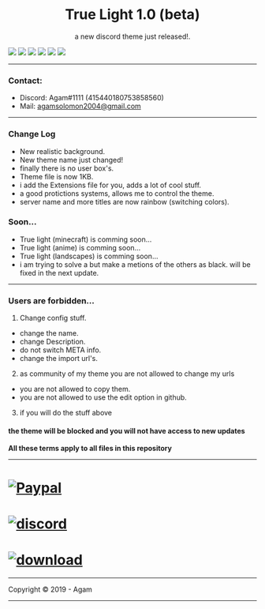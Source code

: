 <h1 align="center">True Light 1.0 (beta)</h1>
<p align="center">a new discord theme just released!.</p>

![](https://imgur.com/MGlk0d9.png)
![](https://imgur.com/25scWpZ.png)
![](https://imgur.com/IH71S7e.png)
![](https://imgur.com/Q4T8dBK.png)
![](https://imgur.com/DHsFiyJ.png)
![](https://imgur.com/ElftN9L.png)

---
### Contact:
+ Discord: Agam#1111 (415440180753858560)
+ Mail: agamsolomon2004@gmail.com

---
### Change Log
- New realistic background.
- New theme name just changed!
- finally there is no user box's. 
- Theme file is now 1KB.
- i add the Extensions file for you, adds a lot of cool stuff.
- a good protictions systems, allows me to control the theme.
- server name and more titles are now rainbow (switching colors).

### Soon...
- True light (minecraft) is comming soon...
- True light (anime) is comming soon...
- True light (landscapes) is comming soon...
- i am trying to solve a but make a metions of the others as black. will be fixed in the next update.

---
### Users are forbidden...
1. Change config stuff.
- change the name.
- change Description.
- do not switch META info.
- change the import url's.
2. as community of my theme you are not allowed to change my urls
- you are not allowed to copy them.
- you are not allowed to use the edit option in github.
3. if you will do the stuff above 
#### the theme will be blocked and you will not have access to new updates
**All these terms apply to all files in this repository**

---
# [![Paypal][paypal-badge]][paypal-link]

[paypal-badge]: https://mightywriters.org/wp-content/uploads/paypal-donate-button.png
[paypal-link]: paypal.me/agamsolomon0011

# [![discord][discord-badge]][discord-link]

[discord-badge]: https://i.imgur.com/SdjZQZ6.png
[discord-link]: https://discord.gg/JC9rT64

# [![download][download-badge]][download-link]
[download-badge]: https://www.seekpng.com/png/full/60-604953_download-now-button-download-cv.png
[download-link]: http://download2265.mediafire.com/1k3fxoy53ztg/26d9fr4xbh0bbof/TrueLightV1.0.theme.css

---
Copyright © 2019 - Agam

---
